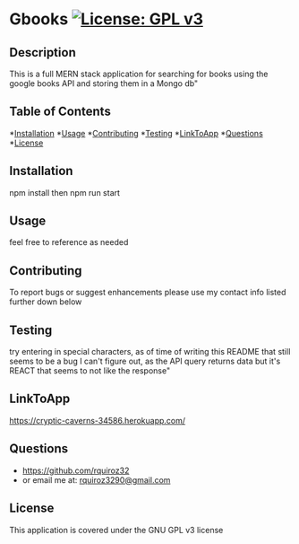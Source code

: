 # Gbooks         [![License: GPL v3](https://img.shields.io/badge/License-GPLv3-blue.svg)](https://www.gnu.org/licenses/gpl-3.0)
## Description
This is a full MERN stack application for searching for books using the google books API and storing them in a Mongo db"

## Table of Contents

*[Installation](#installation)
*[Usage](#usage)
*[Contributing](#Contributing)
*[Testing](#Testing)
*[LinkToApp](#LinkToApp)
*[Questions](#Questions)
*[License](#License)


## Installation
npm install then npm run start

## Usage
feel free to reference as needed

## Contributing
To report bugs or suggest enhancements please use my contact info listed further down below

## Testing
try entering in special characters, as of time of writing this README that still seems to be a bug I can't figure out, as the API query returns data but it's REACT that seems to not like the response"

## LinkToApp
https://cryptic-caverns-34586.herokuapp.com/

## Questions
* https://github.com/rquiroz32
* or email me at: rquiroz3290@gmail.com

## License
This application is covered under the GNU GPL v3 license 
